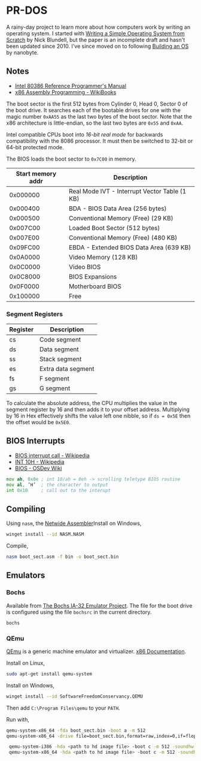 # PR-DOS

A rainy-day project to learn more about how computers work by writing an operating system. I started with [Writing a Simple Operating System from Scratch](https://www.cs.bham.ac.uk/~exr/lectures/opsys/10_11/lectures/os-dev.pdf) by Nick Blundell, but the paper is an incomplete draft and hasn't been updated since 2010. I've since moved on to following [Building an OS](https://www.youtube.com/watch?v=9t-SPC7Tczc&list=PLFjM7v6KGMpiH2G-kT781ByCNC_0pKpPN) by nanobyte.

## Notes

- [Intel 80386 Reference Programmer's Manual](https://pdos.csail.mit.edu/6.828/2018/readings/i386/toc.htm)
- [x86 Assembly Programming - WikiBooks](https://en.wikibooks.org/wiki/X86_Assembly)

The boot sector is the first 512 bytes from Cylinder 0, Head 0, Sector 0 of the boot drive. It searches each of the bootable drives for one with the magic number `0xAA55` as the last two bytes of the boot sector. Note that the x86 architecture is little-endian, so the last two bytes are `0x55` and `0xAA`.

Intel compatible CPUs boot into *16-bit real mode* for backwards compatibility with the 8086 processor. It must then be switched to 32-bit or 64-bit protected mode.

The BIOS loads the boot sector to `0x7C00` in memory.

| Start memory addr | Description |
| --- | --- |
| 0x000000 | Real Mode IVT - Interrupt Vector Table (1 KB) |
| 0x000400 | BDA - BIOS Data Area (256 bytes) |
| 0x000500 | Conventional Memory (Free) (29 KB) |
| 0x007C00 | Loaded Boot Sector (512 bytes) |
| 0x007E00 | Conventional Memory (Free) (480 KB) |
| 0x09FC00 | EBDA - Extended BIOS Data Area (639 KB) |
| 0x0A0000 | Video Memory (128 KB) |
| 0x0C0000 | Video BIOS |
| 0x0C8000 | BIOS Expansions |
| 0x0F0000 | Motherboard BIOS |
| 0x100000 | Free |

### Segment Registers

| Register | Description |
| --- | --- |
| cs | Code segment |
| ds | Data segment |
| ss | Stack segment |
| es | Extra data segment |
| fs | F segment |
| gs | G segment |

To calculate the absolute address, the CPU multiplies the value in the segment register by 16 and then adds it to your offset address. Multiplying by 16 in Hex effectively shifts the value left one nibble, so if `ds = 0x5E` then the offset would be `0x5E0`.

## BIOS Interrupts

- [BIOS interrupt call - Wikipedia](https://en.wikipedia.org/wiki/BIOS_interrupt_call)
- [INT 10H - Wikipedia](https://en.wikipedia.org/wiki/INT_10H)
- [BIOS - OSDev Wiki](https://wiki.osdev.org/BIOS)

```asm
mov ah, 0x0e ; int 10/ah = 0eh -> scrolling teletype BIOS routine
mov al, ’H’  ; the character to output
int 0x10     ; call out to the interupt
```

## Compiling

Using `nasm`, the [Netwide Assembler](https://www.nasm.us/)Install on Windows,

```sh
winget install --id NASM.NASM
```

Compile,

```sh
nasm boot_sect.asm -f bin -o boot_sect.bin
```

## Emulators

### Bochs

Available from [The Bochs IA-32 Emulator Project](https://bochs.sourceforge.io/). The file for the boot drive is configured using the file `bochsrc` in the current directory.

```sh
bochs
```

### QEmu

[QEmu](https://www.qemu.org/) is a generic machine emulator and virtualizer. [x86 Documentation](https://wiki.qemu.org/Documentation/Platforms/PC).

Install on Linux,

```sh
sudo apt-get install qemu-system
```

Install on Windows,

```sh
winget install --id SoftwareFreedomConservancy.QEMU
```

Then add `C:\Program Files\qemu` to your `PATH`.

Run with,

```sh
qemu-system-x86_64 -fda boot_sect.bin -boot a -m 512
qemu-system-x86_64 -drive file=boot_sect.bin,format=raw,index=0,if=floppy -boot a -m 512
```

```sh
 qemu-system-i386 -hda <path to hd image file> -boot c -m 512 -soundhw ac97
 qemu-system-x86_64 -hda <path to hd image file> -boot c -m 512 -soundhw ac97
 ```
